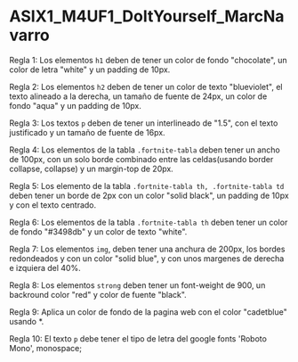 # ASIX1_M4UF1_DoItYourself_MarcNavarro
Regla 1: Los elementos `h1` deben de tener un color de fondo "chocolate", un color de letra "white" y un padding de 10px.

Regla 2: Los elementos `h2` deben de tener un color de texto "blueviolet", el texto alineado a la derecha, un tamaño de fuente de 24px, un color de fondo "aqua" y un padding de 10px. 

Regla 3: Los textos `p` deben de tener un interlineado de "1.5", con el texto justificado y un tamaño de fuente de 16px. 

Regla 4: Los elementos de la tabla `.fortnite-tabla` deben tener un ancho de 100px, con un solo borde combinado entre las celdas(usando border collapse, collapse) y un margin-top de 20px.

Regla 5: Los elemento de la tabla `.fortnite-tabla th, .fortnite-tabla td` deben tener un borde de 2px con un color "solid black", un padding de 10px y con el texto centrado.

Regla 6: Los elementos de la tabla `.fortnite-tabla th` deben tener un color de fondo "#3498db" y un color de texto "white".

Regla 7: Los elementos `img`, deben tener una anchura de 200px, los bordes redondeados y con un color "solid blue", y con unos margenes de derecha e izquiera del 40%.

Regla 8: Los elementos `strong` deben tener un font-weight de 900, un backround color "red" y color de fuente "black".

Regla 9: Aplica un color de fondo de la pagina web con el color "cadetblue" usando *. 

Regla 10: El texto `p` debe tener el tipo de letra del google fonts 'Roboto Mono', monospace;
    